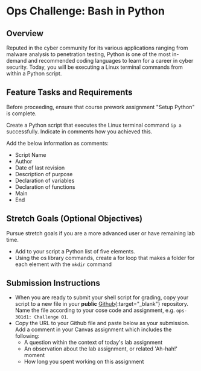# Ops Challenge: Bash in Python  

## Overview

Reputed in the cyber community for its various applications ranging from malware analysis to penetration testing, Python is one of the most in-demand and recommended coding languages to learn for a career in cyber security. Today, you will be executing a Linux terminal commands from within a Python script.

## Feature Tasks and Requirements

Before proceeding, ensure that course prework assignment "Setup Python" is complete.

Create a Python script that executes the Linux terminal command `ip a` successfully. Indicate in comments how you achieved this.

Add the below information as comments:

- Script Name
- Author
- Date of last revision
- Description of purpose
- Declaration of variables
- Declaration of functions
- Main
- End 

## Stretch Goals (Optional Objectives)

Pursue stretch goals if you are a more advanced user or have remaining lab time.

- Add to your script a Python list of five elements. 
- Using the os library commands, create a for loop that makes a folder for each element with the `mkdir` command

## Submission Instructions

- When you are ready to submit your shell script for grading, copy your script to a new file in your **public** [Github](https://github.com/){:target="_blank"} repository. Name the file according to your cose code and assignment, e.g. `ops-301d1: Challenge 01`.
- Copy the URL to your Github file and paste below as your submission. Add a comment in your Canvas assignment which includes the following:
    - A question within the context of today's lab assignment
    - An observation about the lab assignment, or related 'Ah-hah!' moment
    - How long you spent working on this assignment




